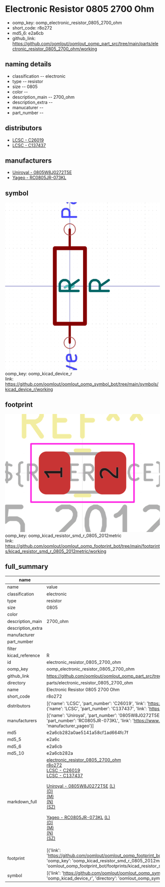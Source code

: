 # Electronic Resistor 0805 2700 Ohm

  
* oomp_key: oomp_electronic_resistor_0805_2700_ohm 
* short_code: r8o272
* md5_6: e2a6cb  
* github_link: https://github.com/oomlout/oomlout_oomp_part_src/tree/main/parts/electronic_resistor_0805_2700_ohm/working  
## naming details
* classification -- electronic
* type -- resistor
* size -- 0805
* color -- 
* description_main -- 2700_ohm
* description_extra -- 
* manucaturer -- 
* part_number -- 

## distributors
* [LCSC - C26019](https://lcsc.com/product-detail/C26019.html)  
* [LCSC - C137437](https://lcsc.com/product-detail/C137437.html)  

## manufacturers
* [Uniroyal - 0805W8J0272T5E]()  
* [Yageo - RC0805JR-073KL](https://www.yageo.com/en/Chart/Download/pdf/RC0805JR-073KL)  

## symbol

![](symbol/0/working/working_600.png)  
oomp_key: oomp_kicad_device_r  
link: https://github.com/oomlout/oomlout_oomp_symbol_bot/tree/main/symbols/kicad_device_r/working  

## footprint

![](footprint/0/working/working_600.png)  
oomp_key: oomp_kicad_resistor_smd_r_0805_2012metric  
link: https://github.com/oomlout/oomlout_oomp_footprint_bot/tree/main/footprints/kicad_resistor_smd_r_0805_2012metric/working  

## full_summary
| name | value | 
| --- | --- | 
| name | value | 
| classification | electronic | 
| type | resistor | 
| size | 0805 | 
| color |  | 
| description_main | 2700_ohm | 
| description_extra |  | 
| manufacturer |  | 
| part_number |  | 
| filter |  | 
| kicad_reference | R | 
| id | electronic_resistor_0805_2700_ohm | 
| oomp_key | oomp_electronic_resistor_0805_2700_ohm | 
| github_link | https://github.com/oomlout/oomlout_oomp_part_src/tree/main/parts/electronic_resistor_0805_2700_ohm/working | 
| directory | parts/electronic_resistor_0805_2700_ohm | 
| name | Electronic Resistor 0805 2700 Ohm | 
| short_code | r8o272 | 
| distributors | [{'name': 'LCSC', 'part_number': 'C26019', 'link': 'https://lcsc.com/product-detail/C26019.html', 'id': 'distributor_lcsc'}, {'name': 'LCSC', 'part_number': 'C137437', 'link': 'https://lcsc.com/product-detail/C137437.html', 'id': 'distributor_lcsc'}] | 
| manufacturers | [{'name': 'Uniroyal', 'part_number': '0805W8J0272T5E', 'link': '', 'id': 'manufacturer_uniroyal'}, {'name': 'Yageo', 'part_number': 'RC0805JR-073KL', 'link': 'https://www.yageo.com/en/Chart/Download/pdf/RC0805JR-073KL', 'id': 'manufacturer_yageo'}] | 
| md5 | e2a6cb282a0ae5141a58cf1ad664fc7f | 
| md5_5 | e2a6c | 
| md5_6 | e2a6cb | 
| md5_10 | e2a6cb282a | 
| markdown_full | [electronic_resistor_0805_2700_ohm](https://github.com/oomlout/oomlout_oomp_part_src/tree/main/parts/electronic_resistor_0805_2700_ohm/working)<br>[r8o272](https://github.com/oomlout/oomlout_oomp_part_src/tree/main/parts/electronic_resistor_0805_2700_ohm/working)<br>[LCSC - C26019<br>](https://lcsc.com/product-detail/C26019.html)[LCSC - C137437<br>](https://lcsc.com/product-detail/C137437.html)<br>[Uniroyal - 0805W8J0272T5E]() [(L)<br>](https://www.lcsc.com/search?q=0805W8J0272T5E)[(D)<br>](https://www.digikey.com/en/products?,keywords=0805W8J0272T5E)[(M)<br>](https://www.mouser.com/Search/Refine?Keyword=0805W8J0272T5E)[(N)<br>](https://www.newark.com/search?st=0805W8J0272T5E)[(SZ)<br>](https://so.szlcsc.com/global.html?k=0805W8J0272T5E)<br>[Yageo - RC0805JR-073KL](https://www.yageo.com/en/Chart/Download/pdf/RC0805JR-073KL) [(L)<br>](https://www.lcsc.com/search?q=RC0805JR-073KL)[(D)<br>](https://www.digikey.com/en/products?,keywords=RC0805JR-073KL)[(M)<br>](https://www.mouser.com/Search/Refine?Keyword=RC0805JR-073KL)[(N)<br>](https://www.newark.com/search?st=RC0805JR-073KL)[(SZ)<br>](https://so.szlcsc.com/global.html?k=RC0805JR-073KL)<br> | 
| footprint | [{'link': 'https://github.com/oomlout/oomlout_oomp_footprint_bot/tree/main/foootprntss/kicad_resistor_smd_r_0805_2012metric', 'oomp_key': 'oomp_kicad_resistor_smd_r_0805_2012metric', 'directory': 'oomlout_oomp_footprint_bot/footprints/kicad_resistor_smd_r_0805_2012metric//working/working.kicad_mod'}] | 
| symbol | [{'link': 'https://github.com/oomlout/oomlout_oomp_symbol_bot/tree/main/symbols/kicad_device_r', 'oomp_key': 'oomp_kicad_device_r', 'directory': 'oomlout_oomp_symbol_bot/symbols/kicad_device_r//working/working.kicad_sym'}] | 

